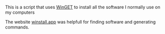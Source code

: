 This is a script that uses [WinGET](https://docs.microsoft.com/en-us/windows/package-manager/winget/) to install all the software I normally use on my computers

The website [winstall.app](https://winstall.app/) was helpfull for finding software and generating commands.